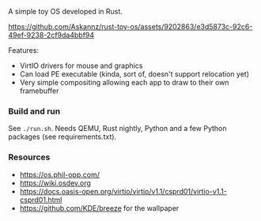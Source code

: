 A simple toy OS developed in Rust.

https://github.com/Askannz/rust-toy-os/assets/9202863/e3d5873c-92c6-49ef-9238-2cf9da4bbf94

Features:
* VirtIO drivers for mouse and graphics
* Can load PE executable (kinda, sort of, doesn't support relocation yet)
* Very simple compositing allowing each app to draw to their own framebuffer

### Build and run

See `./run.sh`. Needs QEMU, Rust nightly, Python and a few Python packages (see requirements.txt).

### Resources

* https://os.phil-opp.com/
* https://wiki.osdev.org
* https://docs.oasis-open.org/virtio/virtio/v1.1/csprd01/virtio-v1.1-csprd01.html
* https://github.com/KDE/breeze for the wallpaper
